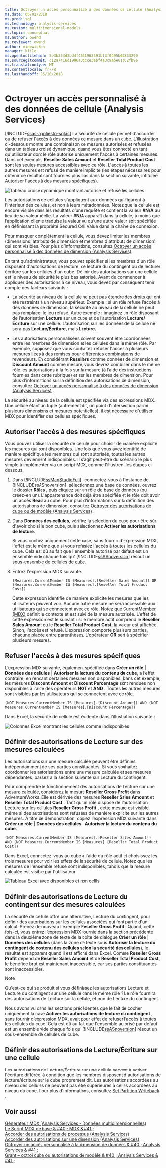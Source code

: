 ```yaml
---
title: Octroyer un accès personnalisé à des données de cellule (Analysis Services) | Documents Microsoft
ms.date: 05/02/2018
ms.prod: sql
ms.technology: analysis-services
ms.custom: multidimensional-models
ms.topic: conceptual
ms.author: owend
ms.reviewer: owend
author: minewiskan
manager: kfile
ms.openlocfilehash: 5e3b354d2bd4f4561962391bf3f0495b63833290
ms.sourcegitcommit: c12a7416d1996a3bcce3ebf4a3c9abe61b02fb9e
ms.translationtype: MT
ms.contentlocale: fr-FR
ms.lasthandoff: 05/10/2018
---
```

# <a name="grant-custom-access-to-cell-data-analysis-services"></a>Octroyer un accès personnalisé à des données de cellule (Analysis Services)
[!INCLUDE[ssas-appliesto-sqlas](../../includes/ssas-appliesto-sqlas.md)]
  La sécurité de cellule permet d'accorder ou de refuser l'accès à des données de mesure dans un cube. L'illustration ci-dessous montre une combinaison de mesures autorisées et refusées dans un tableau croisé dynamique, quand vous êtes connecté en tant qu'utilisateur dont le rôle autorise uniquement l'accès à certaines mesures. Dans cet exemple, **Reseller Sales Amount** et **Reseller Total Product Cost** sont les seules mesures accessibles avec ce rôle. L'accès à toutes les autres mesures est refusé de manière implicite (les étapes nécessaires pour obtenir ce résultat sont fournies plus bas dans la section suivante, intitulée Autoriser l'accès à des mesures spécifiques).  
  
 ![Tableau croisé dynamique montrant autorisé et refusé les cellules](../../analysis-services/multidimensional-models/media/ssas-permscellsallowed.png "tableau croisé dynamique montrant autorisé et refusé les cellules")  
  
 Les autorisations de cellules s'appliquent aux données qui figurent à l'intérieur des cellules, et non à leurs métadonnées. Notez que la cellule est encore visible dans les résultats d’une requête et contient la valeur **#N/A** au lieu de sa valeur réelle. La valeur **#N/A** apparaît dans la cellule, à moins que l’application cliente traduise la valeur ou qu’une autre valeur soit spécifiée en définissant la propriété Secured Cell Value dans la chaîne de connexion.  
  
 Pour masquer complètement la cellule, vous devez limiter les membres (dimensions, attributs de dimension et membres d'attributs de dimension) qui sont visibles. Pour plus d’informations, consultez [Octroyer un accès personnalisé à des données de dimension &#40;Analysis Services&#41;](../../analysis-services/multidimensional-models/grant-custom-access-to-dimension-data-analysis-services.md).  
  
 En tant qu'administrateur, vous pouvez spécifier si les membres d'un rôle disposent d'autorisations de lecture, de lecture du contingent ou de lecture/écriture sur les cellules d'un cube. Définir des autorisations sur une cellule est le niveau de sécurité le plus bas autorisé. Avant de commencer à appliquer des autorisations à ce niveau, vous devez par conséquent tenir compte des facteurs suivants :  
  
-   La sécurité au niveau de la cellule ne peut pas étendre des droits qui ont été restreints à un niveau supérieur. Exemple : si un rôle refuse l’accès à des données de dimension, la sécurité au niveau de la cellule ne peut pas remplacer le jeu refusé. Autre exemple : imaginez un rôle disposant de l’autorisation **Lecture** sur un cube et de l’autorisation **Lecture/Écriture** sur une cellule. L’autorisation sur les données de la cellule ne sera pas **Lecture/Écriture**, mais **Lecture**.  
  
-   Les autorisations personnalisées doivent souvent être coordonnées entre les membres de dimension et les cellules dans le même rôle. Par exemple, supposez que vous souhaitez refuser l'accès à plusieurs mesures liées à des remises pour différentes combinaisons de revendeurs. En considérant **Resellers** comme données de dimension et **Discount Amount** comme mesure, vous devrez combiner dans le même rôle les autorisations à la fois sur la mesure (à l’aide des instructions fournies dans cette rubrique) et sur les membres de dimension. Pour plus d’informations sur la définition des autorisations de dimension, consultez [Octroyer un accès personnalisé à des données de dimension &#40;Analysis Services&#41;](../../analysis-services/multidimensional-models/grant-custom-access-to-dimension-data-analysis-services.md) .  
  
 La sécurité au niveau de la cellule est spécifiée via des expressions MDX. Une cellule étant un tuple (autrement dit, un point d'intersection parmi plusieurs dimensions et mesures potentielles), il est nécessaire d'utiliser MDX pour identifier des cellules spécifiques.  
  
## <a name="allow-access-to-specific-measures"></a>Autoriser l'accès à des mesures spécifiques  
 Vous pouvez utiliser la sécurité de cellule pour choisir de manière explicite les mesures qui sont disponibles. Une fois que vous avez identifié de manière spécifique les membres qui sont autorisés, toutes les autres mesures deviennent indisponibles. Il s'agit peut-être du scénario le plus simple à implémenter via un script MDX, comme l'illustrent les étapes ci-dessous.  
  
1.  Dans [!INCLUDE[ssManStudioFull](../../includes/ssmanstudiofull-md.md)] , connectez-vous à l’instance de [!INCLUDE[ssASnoversion](../../includes/ssasnoversion-md.md)], sélectionnez une base de données, ouvrez le dossier **Rôles** , puis cliquez sur un rôle de base de données (ou créez-en un). L'appartenance doit déjà être spécifiée et le rôle doit avoir un accès **Read** au cube. Pour plus d’informations sur la définition des autorisations de dimension, consultez [Octroyer des autorisations de cube ou de modèle &#40;Analysis Services&#41;](../../analysis-services/multidimensional-models/grant-cube-or-model-permissions-analysis-services.md) .  
  
2.  Dans **Données des cellules**, vérifiez la sélection du cube pour être sûr d'avoir choisi le bon cube, puis sélectionnez **Activer les autorisations de lecture**.  
  
     Si vous cochez uniquement cette case, sans fournir d'expression MDX, l'effet est le même que si vous refusiez l'accès à toutes les cellules du cube. Cela est dû au fait que l'ensemble autorisé par défaut est un ensemble vide chaque fois qu' [!INCLUDE[ssASnoversion](../../includes/ssasnoversion-md.md)] résout un sous-ensemble de cellules de cube.  
  
3.  Entrez l'expression MDX suivante.  
  
    ```  
    (Measures.CurrentMember IS [Measures].[Reseller Sales Amount]) OR (Measures.CurrentMember IS [Measures].[Reseller Total Product Cost])  
    ```  
  
     Cette expression identifie de manière explicite les mesures que les utilisateurs peuvent voir. Aucune autre mesure ne sera accessible aux utilisateurs qui se connectent avec ce rôle. Notez que [CurrentMember &#40;MDX&#41;](../../mdx/currentmember-mdx.md) définit le contexte et est suivi de la mesure autorisée. L'effet de cette expression est le suivant : si le membre actif comprend le **Reseller Sales Amount** ou le **Reseller Total Product Cost**, la valeur est affichée. Sinon, l'accès est refusé. L'expression comporte plusieurs parties, chacune placée entre parenthèses. L'opérateur **OR** sert à spécifier plusieurs mesures.  
  
## <a name="deny-access-to-specific-measures"></a>Refuser l'accès à des mesures spécifiques  
 L’expression MDX suivante, également spécifiée dans **Créer un rôle** | **Données des cellules** | **Autoriser la lecture du contenu du cube**, a l’effet contraire, en rendant certaines mesures non disponibles. Dans cet exemple, les mesures **Discount Amount** et **Discount Percentage** sont rendues non disponibles à l'aide des opérateurs **NOT** et **AND** . Toutes les autres mesures sont visibles par les utilisateurs qui se connectent avec ce rôle.  
  
```  
(NOT Measures.CurrentMember IS [Measures].[Discount Amount]) AND (NOT Measures.CurrentMember IS [Measures].[Discount Percentage])  
```  
  
 Dans Excel, la sécurité de cellule est évidente dans l'illustration suivante :  
  
 ![Colonnes Excel montrant les cellules comme indisponibles](../../analysis-services/multidimensional-models/media/ssas-permscellshidemeasure.png "colonnes Excel montrant les cellules comme indisponibles")  
  
## <a name="set-read-permissions-on-calculated-measures"></a>Définir des autorisations de Lecture sur des mesures calculées  
 Les autorisations sur une mesure calculée peuvent être définies indépendamment de ses parties constituantes. Si vous souhaitez coordonner les autorisations entre une mesure calculée et ses mesures dépendantes, passez à la section suivante sur Lecture du contingent.  
  
 Pour comprendre le fonctionnement des autorisations de Lecture sur une mesure calculée, considérez la mesure **Reseller Gross Profit** dans AdventureWorks. Elle est dérivée des mesures **Reseller Sales Amount** et **Reseller Total Product Cost** . Tant qu'un rôle dispose de l'autorisation Lecture sur les cellules **Reseller Gross Profit** , cette mesure est visible même si des autorisations sont refusées de manière explicite sur les autres mesures. À titre de démonstration, copiez l’expression MDX suivante dans **Créer un rôle** | **Données des cellules** | **Autoriser la lecture du contenu du cube**.  
  
```  
(NOT Measures.CurrentMember IS [Measures].[Reseller Sales Amount])  
AND (NOT Measures.CurrentMember IS [Measures].[Reseller Total Product Cost])  
```  
  
 Dans Excel, connectez-vous au cube à l'aide du rôle actif et choisissez les trois mesures pour voir les effets de la sécurité de cellule. Notez que les mesures de l'ensemble refusé sont indisponibles, tandis que la mesure calculée est visible par l'utilisateur.  
  
 ![Tableau Excel avec disponibles et non cellls](../../analysis-services/multidimensional-models/media/ssas-permscalculatedcells.png "tableau Excel avec cellls disponibles et non disponible")  
  
## <a name="set-read-contingent-permissions-on-calculated-measures"></a>Définir des autorisations de Lecture du contingent sur des mesures calculées  
 La sécurité de cellule offre une alternative, Lecture du contingent, pour définir des autorisations sur les cellules associées qui font partie d'un calcul. Prenez de nouveau l'exemple **Reseller Gross Profit** . Quand, cette fois-ci, vous entrez l’expression MDX fournie dans la section précédente dans la deuxième zone de texte de la boîte de dialogue **Créer un rôle** | **Données des cellules** (dans la zone de texte sous **Autoriser la lecture du contingent de contenu des cellules selon la sécurité des cellules**), le résultat est apparent quand il est affiché dans Excel. Comme **Reseller Gross Profit** dépend de **Reseller Sales Amount** et de **Reseller Total Product Cost**, le bénéfice brut est maintenant inaccessible, car ses parties constituantes sont inaccessibles.  
  
> [!NOTE]  
>  Qu'est-ce qui se produit si vous définissez les autorisations Lecture et Lecture du contingent sur une cellule dans le même rôle ? Le rôle fournira des autorisations de Lecture sur la cellule, et non de Lecture du contingent.  
  
 Nous avons vu dans les sections précédentes que le fait de cocher uniquement la case **Activer les autorisations de lecture du contingent** , sans fournir d’expression MDX, avait pour effet de refuser l’accès à toutes les cellules du cube. Cela est dû au fait que l'ensemble autorisé par défaut est un ensemble vide chaque fois qu' [!INCLUDE[ssASnoversion](../../includes/ssasnoversion-md.md)] résout un sous-ensemble de cellules de cube.  
  
## <a name="set-readwrite-permissions-on-a-cell"></a>Définir des autorisations de Lecture/Écriture sur une cellule  
 Les autorisations de Lecture/Écriture sur une cellule servent à activer l'écriture différée, à condition que les membres disposent d'autorisations de lecture/écriture sur le cube proprement dit. Les autorisations accordées au niveau des cellules ne peuvent pas être supérieures à celles accordées au niveau du cube. Pour plus d'informations, consultez [Set Partition Writeback](../../analysis-services/multidimensional-models/set-partition-writeback.md) .  
  
## <a name="see-also"></a>Voir aussi  
 [Générateur MDX &#40;Analysis Services - Données multidimensionnelles&#41;](http://msdn.microsoft.com/library/fecbf093-65ea-4e1b-b637-f04876f1cb0f)   
 [Le Script MDX de base & #40 ; MDX & #41 ;](../../analysis-services/multidimensional-models/mdx/the-basic-mdx-script-mdx.md)   
 [Accorder des autorisations de processus &#40;Analysis Services&#41;](../../analysis-services/multidimensional-models/grant-process-permissions-analysis-services.md)   
 [Accorder des autorisations sur une dimension &#40;Analysis Services&#41;](../../analysis-services/multidimensional-models/grant-permissions-on-a-dimension-analysis-services.md)   
 [Octroyer un accès personnalisé à la dimension de données & #40 ; Analysis Services & #41 ;](../../analysis-services/multidimensional-models/grant-custom-access-to-dimension-data-analysis-services.md)   
 [Grant – octroi cube ou autorisations de modèle & #40 ; Analysis Services & #41 ;](../../analysis-services/multidimensional-models/grant-cube-or-model-permissions-analysis-services.md)  
  
  
